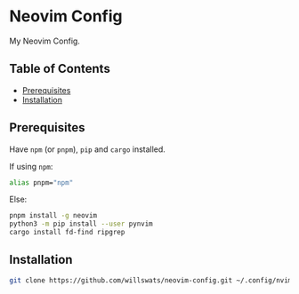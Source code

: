 # Neovim Config

My Neovim Config.

## Table of Contents

- [Prerequisites](#prerequisites)
- [Installation](#installation)

## Prerequisites

Have `npm` (or `pnpm`), `pip` and `cargo` installed.

If using `npm`:

```bash
alias pnpm="npm"
```

Else:

```bash
pnpm install -g neovim
python3 -m pip install --user pynvim
cargo install fd-find ripgrep
```

## Installation

```bash
git clone https://github.com/willswats/neovim-config.git ~/.config/nvim
```
